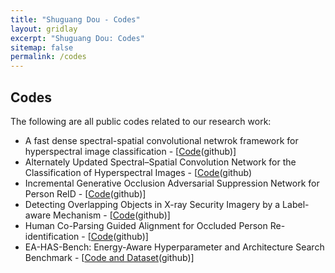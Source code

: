 ```yaml
---
title: "Shuguang Dou - Codes"
layout: gridlay
excerpt: "Shuguang Dou: Codes"
sitemap: false
permalink: /codes
---
```


## Codes

<p>The following are all public codes related to our research work:</p>

<ul>
<li>A fast dense spectral-spatial convolutional netwrok framework for hyperspectral image classification - [<a href="https://github.com/shuguang-52/FDSSC">Code</a>(github)]</li>
<li>Alternately Updated Spectral–Spatial Convolution Network for the Classification of Hyperspectral Images - [<a href="https://github.com/shuguang-52/AUSSC">Code</a>(github)</li>
<li>Incremental Generative Occlusion Adversarial Suppression Network for Person ReID - [<a href="https://github.com/Vill-Lab/2021-TIP-IGOAS">Code</a>(github)]</li>
<li>Detecting Overlapping Objects in X-ray Security Imagery by a Label-aware Mechanism - [<a href="https://github.com/Vill-Lab/2022-TIFS-CLCXray">Code</a>(github)]</li>
<li>Human Co-Parsing Guided Alignment for Occluded Person Re-identification  - [<a href="https://github.com/Vill-Lab/2022-TIP-HCGA">Code</a>(github)]</li>
<li>EA-HAS-Bench: Energy-Aware Hyperparameter and Architecture Search Benchmark - [<a href="https://github.com/microsoft/EA-HAS-Bench">Code and Dataset</a>(github)]</li>
</ul>

<p>&nbsp;</p>
